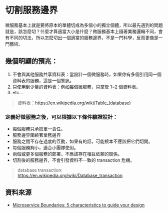 # 切割服務邊界

微服務基本上就是要將原本的單體切成為多個小的獨立個體，所以最先遇到的問題就是，該怎麼切？什麼才算適當大小是什麼？微服務基本上隨著業務邏輯不同，會有不同的切法，所以怎麼切出一個適當的服務邊界，不是一門科學，反而更像是一門藝術。

## 幾個明顯的預兆：

1. 不會與其他服務共享資料表：當設計一個微服務時，如果你有多個引用同一個資料表的服務，這是一個警訊。
1. 只使用到少量的資料表：例如每個微服務，只掌管 1~2 個資料表。
1. etc...

> 資料表：<https://en.wikipedia.org/wiki/Table_(database)>

<!-- 1. 它設計為有狀態的或無狀態的 -->

### 定義好微服務之後，可以根據以下條件驗證設計：

- 每個服務只承擔單一責任。
- 服務邊界圍繞著業務邊界
- 服務之間不存在過度的互動，如果有的話，可能根本不應該把它們切開。
- 每個服務夠小，適合小團隊使用。
- 兩個或更多個服務的部署，不應該存在相互依賴的關係。
- 切割後的服務邊界，不會引發資料不一致的 transaction 危機。

> database transaction: https://en.wikipedia.org/wiki/Database_transaction

## 資料來源

- [Microservice Boundaries: 5 characteristics to guide your design](https://buttercms.com/books/microservices-for-startups/microservice-boundaries-5-characteristics-to-guide-your-design)

<!--
[微服務瞎談(3) 微服務的拆分](https://ithelp.ithome.com.tw/articles/10235057?sc=iThomeR)
AKF拆分原則

是一群技術專家總結出來對於單體應用拓展的三個維度(X-Y-Z軸).
依照這擴展模式, 可以將一個單體架構(大方塊就是一個單體系統)無限擴展.
-->
